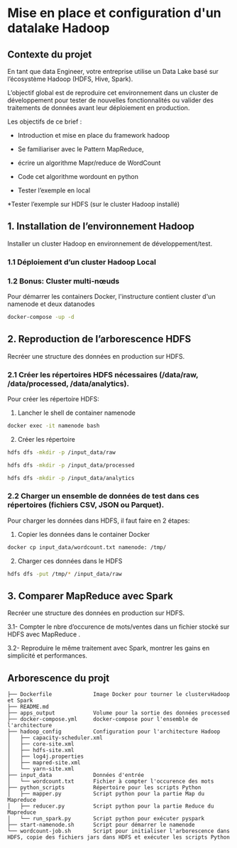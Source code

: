 # Mise en place et configuration d'un datalake Hadoop

## Contexte du projet
En tant que data Engineer, votre entreprise utilise un Data Lake basé sur l’écosystème Hadoop (HDFS, Hive, Spark).

L’objectif global est de reproduire cet environnement dans un cluster de développement pour tester de nouvelles fonctionnalités ou valider des traitements de données avant leur déploiement en production.


Les objectifs de ce brief :


* Introduction et mise en place du framework hadoop

* Se familiariser avec le Pattern MapReduce,

* écrire un algorithme Mapr/reduce de WordCount

* Code cet algorithme wordount en python

* Tester l’exemple en local

*Tester l’exemple sur HDFS (sur le cluster Hadoop installé)



## 1. Installation de l’environnement Hadoop
Installer un cluster Hadoop en environnement de développement/test.

### 1.1 Déploiement d’un cluster Hadoop Local

### 1.2 Bonus: Cluster multi-nœuds

Pour démarrer les containers Docker, l'instructure contient cluster d'un namenode et deux datanodes

```bash
docker-compose -up -d
```


## 2. Reproduction de l’arborescence HDFS
 Recréer une structure des données en production sur HDFS.

### 2.1 Créer les répertoires HDFS nécessaires (/data/raw, /data/processed, /data/analytics).

Pour créer les répertoire HDFS:

 1. Lancher le shell de container namenode
```bash
docker exec -it namenode bash
```

2. Créer les répertoire

```bash 
hdfs dfs -mkdir -p /input_data/raw

hdfs dfs -mkdir -p /input_data/processed

hdfs dfs -mkdir -p /input_data/analytics
```

### 2.2 Charger un ensemble de données de test dans ces répertoires (fichiers CSV, JSON ou Parquet).
Pour charger les données dans HDFS, il faut faire en 2 étapes:
    
1. Copier les données dans le container Docker

```bash
docker cp input_data/wordcount.txt namenode: /tmp/
```

2. Charger ces données dans le HDFS

```bash
hdfs dfs -put /tmp/* /input_data/raw
```

## 3. Comparer MapReduce avec Spark
 Recréer une structure des données en production sur HDFS.

3.1- Compter le nbre d’occurence de mots/ventes dans un fichier stocké sur HDFS avec MapReduce .

3.2- Reproduire le même traitement avec Spark, montrer les gains en simplicité et performances.



## Arborescence du projt
```          
├── Dockerfile             Image Docker pour tourner le clustervHadoop et Spark
├── README.md
├── apps_output            Volume pour la sortie des données processed
├── docker-compose.yml     docker-compose pour l'ensemble de l'architecture
├── hadoop_config          Configuration pour l'architecture Hadoop
│   ├── capacity-scheduler.xml
│   ├── core-site.xml
│   ├── hdfs-site.xml
│   ├── log4j.properties
│   ├── mapred-site.xml
│   └── yarn-site.xml
├── input_data             Données d'entrée
│   └── wordcount.txt      Fichier à compter l'occurence des mots
├── python_scripts         Répertoire pour les scripts Python
│   ├── mapper.py          Script python pour la partie Map du Mapreduce
│   ├── reducer.py         Script python pour la partie Reduce du Mapreduce
│   └── run_spark.py       Script python pour exécuter pyspark
├── start-namenode.sh      Script pour démarrer le namenode
└── wordcount-job.sh       Script pour initialiser l'arborescence dans HDFS, copie des fichiers jars dans HDFS et exécuter les scripts Python
```